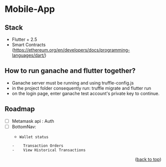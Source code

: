# Mobile-App

<!-- ROADMAP -->
## Stack 
  - Flutter + 2.5
  - Smart Contracts (https://ethereum.org/en/developers/docs/programming-languages/dart/)

## How to run ganache and flutter together?
 - Ganache server must be running and using truffle-config.js 
 - in the project folder consequently run: truffle migrate and flutter run
 - on the login page, enter ganache test account's private key to continue.

  

## Roadmap

- [ ] Metamask api : Auth
- [ ] BottomNav: 
     -     Wallet status
      -    Transaction Orders 
      -    View Historical Transactions
        
 


<p align="right">(<a href="#top">back to top</a>)</p>

